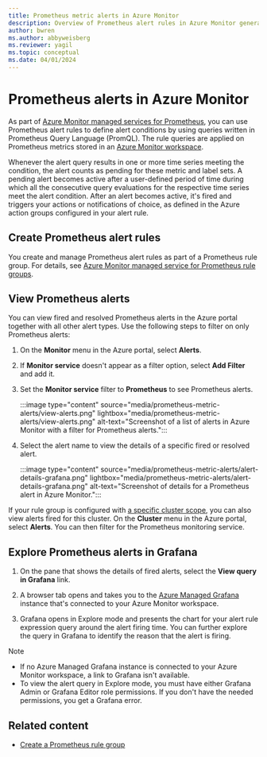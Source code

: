 ```yaml
---
title: Prometheus metric alerts in Azure Monitor
description: Overview of Prometheus alert rules in Azure Monitor generated by data in Azure Monitor managed services for Prometheus.
author: bwren
ms.author: abbyweisberg
ms.reviewer: yagil
ms.topic: conceptual
ms.date: 04/01/2024
---
```


# Prometheus alerts in Azure Monitor

As part of [Azure Monitor managed services for Prometheus](../essentials/prometheus-metrics-overview.md), you can use Prometheus alert rules to define alert conditions by using queries written in Prometheus Query Language (PromQL). The rule queries are applied on Prometheus metrics stored in an [Azure Monitor workspace](../essentials/azure-monitor-workspace-overview.md).

Whenever the alert query results in one or more time series meeting the condition, the alert counts as pending for these metric and label sets. A pending alert becomes active after a user-defined period of time during which all the consecutive query evaluations for the respective time series meet the alert condition. After an alert becomes active, it's fired and triggers your actions or notifications of choice, as defined in the Azure action groups configured in your alert rule.

## Create Prometheus alert rules

You create and manage Prometheus alert rules as part of a Prometheus rule group. For details, see [Azure Monitor managed service for Prometheus rule groups](../essentials/prometheus-rule-groups.md).

## View Prometheus alerts

You can view fired and resolved Prometheus alerts in the Azure portal together with all other alert types. Use the following steps to filter on only Prometheus alerts:

1. On the **Monitor** menu in the Azure portal, select **Alerts**.
2. If **Monitor service** doesn't appear as a filter option, select **Add Filter** and add it.
3. Set the **Monitor service** filter to **Prometheus** to see Prometheus alerts.

   :::image type="content" source="media/prometheus-metric-alerts/view-alerts.png" lightbox="media/prometheus-metric-alerts/view-alerts.png" alt-text="Screenshot of a list of alerts in Azure Monitor with a filter for Prometheus alerts.":::
4. Select the alert name to view the details of a specific fired or resolved alert.

   :::image type="content" source="media/prometheus-metric-alerts/alert-details-grafana.png" lightbox="media/prometheus-metric-alerts/alert-details-grafana.png" alt-text="Screenshot of details for a Prometheus alert in Azure Monitor.":::

If your rule group is configured with [a specific cluster scope](../essentials/prometheus-rule-groups.md#limiting-rules-to-a-specific-cluster), you can also view alerts fired for this cluster. On the **Cluster** menu in the Azure portal, select **Alerts**. You can then filter for the Prometheus monitoring service.

## Explore Prometheus alerts in Grafana

1. On the pane that shows the details of fired alerts, select the **View query in Grafana** link.

2. A browser tab opens and takes you to the [Azure Managed Grafana](/azure/managed-grafana/overview) instance that's connected to your Azure Monitor workspace.

3. Grafana opens in Explore mode and presents the chart for your alert rule expression query around the alert firing time. You can further explore the query in Grafana to identify the reason that the alert is firing.

> [!NOTE]
> - If no Azure Managed Grafana instance is connected to your Azure Monitor workspace, a link to Grafana isn't available.
> - To view the alert query in Explore mode, you must have either Grafana Admin or Grafana Editor role permissions. If you don't have the needed permissions, you get a Grafana error.

## Related content

- [Create a Prometheus rule group](../essentials/prometheus-rule-groups.md)
